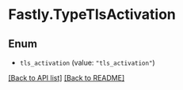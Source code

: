 # Fastly.TypeTlsActivation

## Enum


* `tls_activation` (value: `"tls_activation"`)



[[Back to API list]](../../README.md#endpoints) [[Back to README]](../../README.md)
